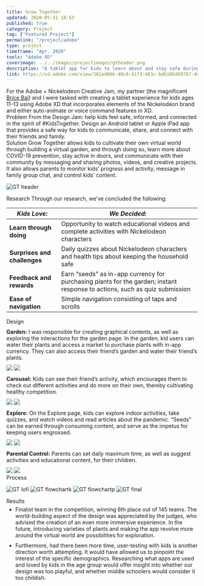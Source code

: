 ```yaml
---
title: Grow Together
updated: 2020-05-31 18:53
published: true
category: Project
tag: ["Featured Project"]
permalink: "/project/adobe"
type: project
timeframe: "Apr. 2020"
tools: "Adobe XD"
coverimage: ../../images/projectimages/gtheader.png
description: "A tablet app for kids to learn about and stay safe during the international pandemic through tending to a virtual garden. Designed for US-college-wide Adobe + Nickelodeon Creative Jam, at which my teammate and I received 6th place out of 145 teams."
link: https://xd.adobe.com/view/382ad66b-40c8-41f3-463c-bdb10b369787-4e1b/
---
```

<div class="csblock" id="overview" style="margin-top: 10px;"> 
    For the Adobe + Nickelodeon Creative Jam, my partner (the magnificent <a href="https://bricebai.com/" target="_blank"> Brice Bai</a>) and I were tasked with creating a tablet experience for kids ages 11-13 using Adobe XD that incorporates elements of the Nickelodeon brand and either auto-animate or voice command features in XD.    
</div>

<div class="csblock" id="problem"> 
<span class="csblockheading" style="font-family: Inter; padding-left: 0;">
    Problem
</span>
    From the Design Jam: help kids feel safe, informed, and connected in the spirit of #KidsTogether. Design an Android tablet or Apple iPad app that provides a safe way for kids to communicate, share, and connect with their friends and family. 
</div>

<div class="csblock" id="solution"> 
<span class="csblockheading" style="font-family: Inter; padding-left: 0;">
    Solution
</span>
    Grow Together allows kids to cultivate their own virtual world through building a virtual garden, and through doing so, learn more about COVID-19 prevention, stay active in doors, and communicate with their community by messaging and sharing photos, videos, and creative projects. It also allows parents to monitor kids’ progress and activity, message in family group chat, and control kids’ content.
</div>

![GT header](/projectimages/gtheader.png)

<div class="csblock" id="research" style="margin-bottom: 10px;"> 
<span class="csblockheading">
    Research
</span>
    Through our research, we’ve concluded the following:
</div>

| *Kids Love:*                 | *We Decided:*                                                                        |
| -----------                  | ----------------------------------------                                             |
| **Learn through doing**      | Opportunity to watch educational videos and complete activities with Nickelodeon characters      |
| **Surprises and challenges** | Daily quizzes about Nickelodeon characters and health tips about keeping the household safe                            |
| **Feedback and rewards**     | Earn “seeds” as in-app currency for purchasing plants for the garden; instant response to actions, such as quiz submission  |
| **Ease of navigation**       | Simple navigation consisting of taps and scrolls                                     |

<div class="csblock" id="design" style="margin-bottom: 10px"> 
<span class="csblockheading">
    Design
</span>
</div>

<div class="csblock-limit csblock" style="margin-top: 10px; margin-bottom: 10px;"> 
    <b>Garden:</b> I was responsible for creating graphical contents, as well as exploring the interactions for the garden page. In the garden, kid users can water their plants and access a market to purchase plants with in-app currency. They can also access their friend’s garden and water their friend’s plants. 
</div>

<div class="gt-showcase">
    <img class="gt-showcase-stat" src="/projectimages/GTGarden.png"/>
    <img class="gt-showcase-gif" src="/projectimages/GTGarden.gif"/>
</div>


<div class="csblock-limit csblock" style="margin-top: 10px; margin-bottom: 10px;"> 
    <b>Carousel:</b> Kids can see their friend’s activity, which encourages them to check out different activities and do more on their own, thereby cultivating healthy competition.
</div>

<div class="gt-showcase">
    <img class="gt-showcase-gif" src="/projectimages/GTCarousel.gif"/>
    <img class="gt-showcase-stat" src="/projectimages/GTCarousel.png"/>
</div>

<div class="csblock-limit csblock" style="margin-top: 10px; margin-bottom: 10px;"> 
    <b>Explore:</b> On the Explore page, kids can explore indoor activities, take quizzes, and watch videos and read articles about the pandemic. “Seeds” can be earned through consuming content, and serve as the impetus for keeping users engrossed.
</div>

<div class="gt-showcase">
    <img class="gt-showcase-stat" src="/projectimages/GTExplore.png"/>
    <img class="gt-showcase-gif" src="/projectimages/GTExplore.gif"/>
</div>

<!-- <div class="cs-block-image csblock" style="margin-top: 10px; margin-bottom: 10px;"> 
    <img class="gt-showcase-gif" src="/projectimages/GTParent.gif"/>
    <div><b>Parental Control:</b> Parents can set daily maximum time, as well as suggest activities and educational content, for their children.</div>
</div> -->

<div class="csblock-limit csblock" style="margin-top: 10px; margin-bottom: 10px;"> 
    <b>Parental Control:</b> Parents can set daily maximum time, as well as suggest activities and educational content, for their children.
</div>

<div class="gt-showcase">
    <img class="gt-showcase-gif" src="/projectimages/GTParent.gif"/>
    <img class="gt-showcase-stat" src="/projectimages/GTParent.png"/>
</div>

<div class="csblock" id="context"> 
<span class="csblockheading">
    Process
</span>
</div>

![GT lofi](/projectimages/.jpg)
![GT flowchartk](/projectimages/.jpg)
![GT flowchartp](/projectimages/.jpg)
![GT final](/projectimages/.jpg)

<div class="csblock" id="results"> 
<span class="csblockheading">
    Results
</span>
    <ul style="margin-top: 5px;">
        <li> Finalist team in the competition, winning 6th place out of 145 teams. The world-building aspect of the design was appreciated by the judges, who advised the creation of an even more immersive experience. In the future, introducing varieties of plants and making the app revolve more around the virtual world are possibilities for exploration.
        <li style="padding-top: 10px;">Furthermore, had there been more time, user-testing with kids is another direction worth attempting. It would have allowed us to pinpoint the interest of the specific demographics. Researching what apps are used and loved by kids in the age group would offer insight into whether our design was too playful, and whether middle schoolers would consider it too childish.
    </ul>
</div>

